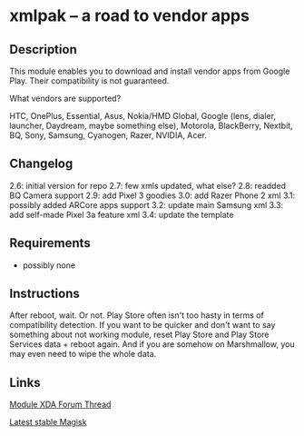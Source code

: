 # **xmlpak – a road to vendor apps**
## Description
This module enables you to download and install vendor apps from Google Play. Their compatibility is not guaranteed.

What vendors are supported?

HTC, OnePlus, Essential, Asus, Nokia/HMD Global, Google (lens, dialer, launcher, Daydream, maybe something else), Motorola, BlackBerry, Nextbit, BQ, Sony, Samsung, Cyanogen, Razer, NVIDIA, Acer.
## Changelog
2.6: initial version for repo
2.7: few xmls updated, what else?
2.8: readded BQ Camera support
2.9: add Pixel 3 goodies
3.0: add Razer Phone 2 xml
3.1: possibly added ARCore apps support
3.2: update main Samsung xml
3.3: add self-made Pixel 3a feature xml
3.4: update the template
## Requirements
- possibly none
## Instructions
After reboot, wait. Or not. Play Store often isn't too hasty in terms of compatibility detection. If you want to be quicker and don't want to say something about not working module, reset Play Store and Play Store Services data + reboot again. And if you are somehow on Marshmallow, you may even need to wipe the whole data.
## Links
[Module XDA Forum Thread](https://forum.xda-developers.com/apps/magisk/module-xmlpak-install-vendor-apps-t3701604 "Module official XDA thread")

[Latest stable Magisk](https://forum.xda-developers.com/apps/magisk/official-magisk-v7-universal-systemless-t3473445)

